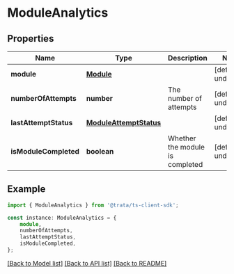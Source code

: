 # ModuleAnalytics


## Properties

Name | Type | Description | Notes
------------ | ------------- | ------------- | -------------
**module** | [**Module**](Module.md) |  | [default to undefined]
**numberOfAttempts** | **number** | The number of attempts | [default to undefined]
**lastAttemptStatus** | [**ModuleAttemptStatus**](ModuleAttemptStatus.md) |  | [default to undefined]
**isModuleCompleted** | **boolean** | Whether the module is completed | [default to undefined]

## Example

```typescript
import { ModuleAnalytics } from '@trata/ts-client-sdk';

const instance: ModuleAnalytics = {
    module,
    numberOfAttempts,
    lastAttemptStatus,
    isModuleCompleted,
};
```

[[Back to Model list]](../README.md#documentation-for-models) [[Back to API list]](../README.md#documentation-for-api-endpoints) [[Back to README]](../README.md)
